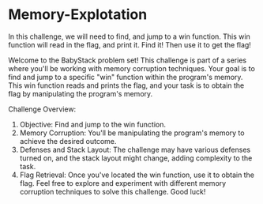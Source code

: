 # Memory-Explotation
In this challenge, we will need to find, and jump to a win function. This win function will read in the flag, and print it. Find it! Then use it to get the flag!

Welcome to the BabyStack problem set! This challenge is part of a series where you'll be working with memory corruption techniques. Your goal is to find and jump to a specific "win" function within the program's memory. This win function reads and prints the flag, and your task is to obtain the flag by manipulating the program's memory.

Challenge Overview:
1. Objective: Find and jump to the win function.
2. Memory Corruption: You'll be manipulating the program's memory to achieve the desired outcome.
3. Defenses and Stack Layout: The challenge may have various defenses turned on, and the stack layout might change, adding complexity to the task.
4. Flag Retrieval: Once you've located the win function, use it to obtain the flag.
Feel free to explore and experiment with different memory corruption techniques to solve this challenge. Good luck!
